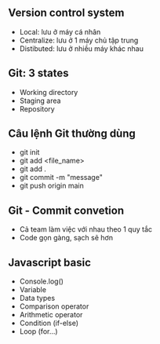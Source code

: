 ## Version control system

- Local: lưu ở máy cá nhân
- Centralize: lưu ở 1 máy chủ tập trung
- Distibuted: lưu ở nhiều máy khác nhau

## Git: 3 states

- Working directory
- Staging area
- Repository

## Câu lệnh Git thường dùng

- git init
- git add <file_name>
- git add .
- git commit -m "message"
- git push origin main

## Git - Commit convetion

- Cả team làm việc với nhau theo 1 quy tắc
- Code gọn gàng, sạch sẽ hơn

## Javascript basic

- Console.log()
- Variable
- Data types
- Comparison operator
- Arithmetic operator
- Condition (if-else)
- Loop (for...)

